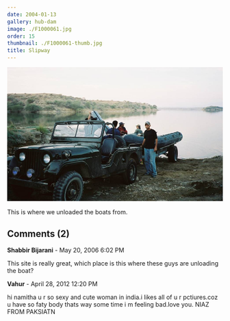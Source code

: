 ```yaml
---
date: 2004-01-13
gallery: hub-dam
image: ./F1000061.jpg
order: 15
thumbnail: ./F1000061-thumb.jpg
title: Slipway
---
```


![Slipway](./F1000061.jpg)

This is where we unloaded the boats from.

<div id="comments">

## Comments (2)

<div id="comment">

**Shabbir Bijarani** - May 20, 2006  6:02 PM

This site is really great, which place is this where these guys are unloading the boat?

</div>

<div id="comment">

**Vahur** - April 28, 2012 12:20 PM

hi namitha u r so sexy and cute woman in india.i likes all of u r pctiures.coz u have so faty body thats way some time i m feeling bad.love you. NIAZ FROM PAKSIATN

</div>

</div>
